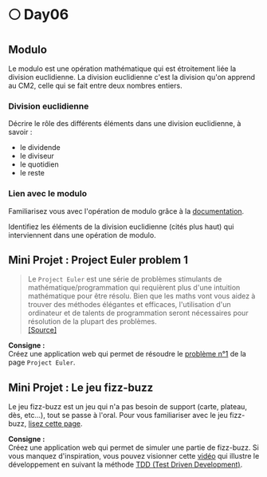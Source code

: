 # 🌕 Day06

## Modulo

Le modulo est une opération mathématique qui est étroitement liée la division euclidienne. La division euclidienne c'est la division qu'on apprend au CM2, celle qui se fait entre deux nombres entiers.

### Division euclidienne

Décrire le rôle des différents éléments dans une division euclidienne, à savoir :
 - le dividende
 - le diviseur
 - le quotidien
 - le reste

### Lien avec le modulo

Familiarisez vous avec l'opération de modulo grâce à la [documentation](https://developer.mozilla.org/fr/docs/Web/JavaScript/Reference/Operators/Remainder).

Identifiez les éléments de la division euclidienne (cités plus haut) qui interviennent dans une opération de modulo.

## Mini Projet : Project Euler problem 1

> Le `Project Euler` est une série de problèmes stimulants de mathématique/programmation qui requièrent plus d'une intuition mathématique pour être résolu. Bien que les maths vont vous aidez à trouver des méthodes élégantes et efficaces, l'utilisation d'un ordinateur et de talents de programmation seront nécessaires pour résolution de la plupart des problèmes.  
> [[Source]](https://projecteuler.net/)

**Consigne :**  
Créez une application web qui permet de résoudre le [problème n°1](https://projecteuler.net/problem=1) de la page `Project Euler`.

## Mini Projet : Le jeu fizz-buzz

Le jeu fizz-buzz est un jeu qui n'a pas besoin de support (carte, plateau, dès, etc...), tout se passe à l'oral. Pour vous familiariser avec le jeu fizz-buzz, [lisez cette page](https://www.jesuisanimateur.fr/jeux/editorialparagraph/list/petits-jeux/jeux-en-ronde/fizz-buzz/).

**Consigne :**  
Créez une application web qui permet de simuler une partie de fizz-buzz. Si vous manquez d'inspiration, vous pouvez visionner cette [vidéo](https://www.youtube.com/watch?v=nbSaq_ykOl4) qui illustre le développement en suivant la méthode [TDD (Test Driven Development)](https://fr.wikipedia.org/wiki/Test_driven_development).
